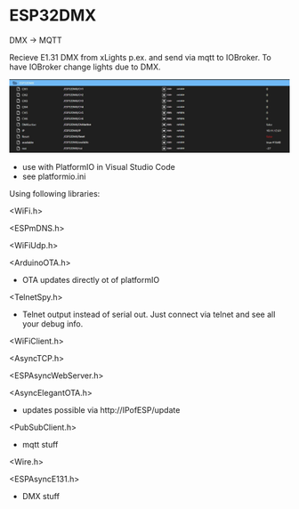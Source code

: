 # ESP32DMX
DMX -> MQTT

Recieve E1.31 DMX from xLights p.ex. and send via mqtt to IOBroker. To have IOBroker change lights due to DMX.

![IOBroker screenshot](https://github.com/Bavarialex/ESP32DMX/blob/main/esp32dmx01.JPG?raw=true)

- use with PlatformIO in Visual Studio Code
- see platformio.ini

Using following libraries:

<WiFi.h>

<ESPmDNS.h>

<WiFiUdp.h>

<ArduinoOTA.h>

- OTA updates directly ot of platformIO
 
<TelnetSpy.h>

- Telnet output instead of serial out. Just connect via telnet and see all your debug info.
 
<WiFiClient.h>

<AsyncTCP.h>

<ESPAsyncWebServer.h>

<AsyncElegantOTA.h>

- updates possible via http://IPofESP/update
 
<PubSubClient.h>

- mqtt stuff
 
<Wire.h>

<ESPAsyncE131.h>

- DMX stuff
 

